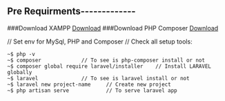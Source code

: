 ## Pre Requirments-------------
###Download XAMPP [Download](https://www.apachefriends.org/)
###Download PHP Composer [Download](https://getcomposer.org/)

// Set env for MySql, PHP and Composer
// Check all setup tools:
```
~$ php -v
~$ composer 			// To see is php-composer install or not
~$ composer global require laravel/installer 	// Install LARAVEL globally
~$ laravel				// To see is laravel install or not
~$ laravel new project-name		// Create new project
~$ php artisan serve			// To serve laravel app
```
